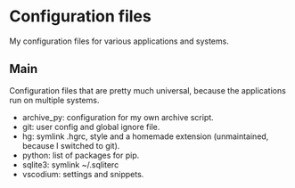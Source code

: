# Configuration files

My configuration files for various applications and systems.

## Main

Configuration files that are pretty much universal, because the applications
run on multiple systems.

- archive_py: configuration for my own archive script.
- git: user config and global ignore file.
- hg: symlink .hgrc, style and a homemade extension (unmaintained, because I switched to git).
- python: list of packages for pip.
- sqlite3: symlink ~/.sqliterc
- vscodium: settings and snippets.
